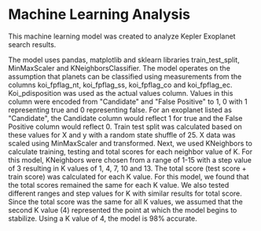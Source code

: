 # Machine Learning Analysis

This machine learning model was created to analyze Kepler Exoplanet search results. 

The model uses pandas, matplotlib and sklearn libraries train_test_split, MinMaxScaler and KNeighborsClassifier. The model operates on the assumption that planets can be classified using measurements from the columns koi_fpflag_nt, koi_fpflag_ss, koi_fpflag_co and koi_fpflag_ec. Koi_pdisposition was used as the actual values column. Values in this column were encoded from "Candidate" and "False Positive" to 1, 0 with 1 representing true and 0 representing false. For an exoplanet listed as "Candidate", the Candidate column would reflect 1 for true and the False Positive column would reflect 0. Train test split was calculated based on these values for X and y with a random state shuffle of 25. X data was scaled using MinMaxScaler and transformed. Next, we used KNeighbors to calculate training, testing and total scores for each neighbor value of K. For this model, KNeighbors were chosen from a range of 1-15 with a step value of 3 resulting in K values of 1, 4, 7, 10 and 13. The total score (test score + train score) was calculated for each K value. For this model, we found that the total scores remained the same for each K value. We also tested different ranges and step values for K with similar results for total score. Since the total score was the same for all K values, we assumed that the second K value (4) represented the point at which the model begins to stabilize. Using a K value of 4, the model is 98% accurate.